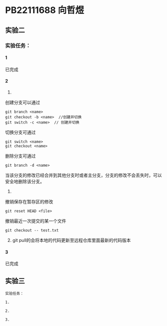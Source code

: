 # PB22111688 向哲煜

## 实验二

### 实验任务：

#### 1

已完成

#### 2

1.  

创建分支可以通过

```git
git branch <name>
git checkout -b <name>  //创建并切换
git switch -c <name>  // 创建并切换
```

切换分支可通过

```git
git switch <name>
git checkout <name>
```

删除分支可通过

```git
git branch -d <name>
```

当该分支的修改已经合并到其他分支时或者主分支，分支的修改不会丢失时，可以安全地删除该分支。

1.  

撤销保存在暂存区的修改

```git
git reset HEAD <file>
```

撤销最近一次提交的某一个文件

```git
git checkout -- test.txt
```

2.  git pull的会将本地的代码更新至远程仓库里面最新的代码版本

#### 3 
已完成

## 实验三

    实验任务：

    1.

    2.

    3.
